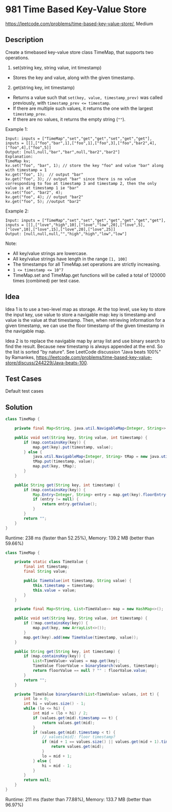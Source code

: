 # 981 Time Based Key-Value Store

<https://leetcode.com/problems/time-based-key-value-store/>, Medium

## Description

Create a timebased key-value store class TimeMap, that supports two operations.

1. set(string key, string value, int timestamp)

  - Stores the key and value, along with the given timestamp.

2. get(string key, int timestamp)

  - Returns a value such that `set(key, value, timestamp_prev)` was called
    previously, with `timestamp_prev <= timestamp`.
  - If there are multiple such values, it returns the one with the largest
    `timestamp_prev`.
  - If there are no values, it returns the empty string (`""`).

Example 1:

```
Input: inputs = ["TimeMap","set","get","get","set","get","get"], inputs = [[],["foo","bar",1],["foo",1],["foo",3],["foo","bar2",4],["foo",4],["foo",5]]
Output: [null,null,"bar","bar",null,"bar2","bar2"]
Explanation:
TimeMap kv;
kv.set("foo", "bar", 1); // store the key "foo" and value "bar" along with timestamp = 1
kv.get("foo", 1);  // output "bar"
kv.get("foo", 3); // output "bar" since there is no value corresponding to foo at timestamp 3 and timestamp 2, then the only value is at timestamp 1 ie "bar"
kv.set("foo", "bar2", 4);
kv.get("foo", 4); // output "bar2"
kv.get("foo", 5); //output "bar2"
```

Example 2:

```
Input: inputs = ["TimeMap","set","set","get","get","get","get","get"], inputs = [[],["love","high",10],["love","low",20],["love",5],["love",10],["love",15],["love",20],["love",25]]
Output: [null,null,null,"","high","high","low","low"]
```

Note:

- All key/value strings are lowercase.
- All key/value strings have length in the range `[1, 100]`
- The timestamps for all TimeMap.set operations are strictly increasing.
- `1 <= timestamp <= 10^7`
- TimeMap.set and TimeMap.get functions will be called a total of 120000 times
  (combined) per test case.

## Idea

Idea 1 is to use a two-level map as storage. At the top level, use key to store
the input key, use value to store a navigable map: key is timestamp and value is
the value at that timestamp. Then, when retrieving information for a given
timestamp, we can use the floor timestamp of the given timestamp in the
navigable map.

Idea 2 is to replace the navigable map by array list and use binary search to
find the result. Because new timestamp is always appended at the end. So the
list is sorted "by nature". See LeetCode discussion "Java beats 100%" by
Ramankes, <https://leetcode.com/problems/time-based-key-value-store/discuss/244229/Java-beats-100>.

## Test Cases

Default test cases

## Solution

```java
class TimeMap {

    private final Map<String, java.util.NavigableMap<Integer, String>> map = new HashMap<>();

    public void set(String key, String value, int timestamp) {
        if (map.containsKey(key)) {
            map.get(key).put(timestamp, value);
        } else {
            java.util.NavigableMap<Integer, String> tMap = new java.util.TreeMap<>();
            tMap.put(timestamp, value);
            map.put(key, tMap);
        }
    }

    public String get(String key, int timestamp) {
        if (map.containsKey(key)) {
            Map.Entry<Integer, String> entry = map.get(key).floorEntry(timestamp);
            if (entry != null) {
                return entry.getValue();
            }
        }
        return "";
    }
}

```

Runtime: 238 ms (faster than 52.25%), Memory: 139.2 MB (better than 59.66%)

```java
class TimeMap {

    private static class TimeValue {
        final int timestamp;
        final String value;

        public TimeValue(int timestamp, String value) {
            this.timestamp = timestamp;
            this.value = value;
        }
    }

    private final Map<String, List<TimeValue>> map = new HashMap<>();

    public void set(String key, String value, int timestamp) {
        if (!map.containsKey(key)) {
            map.put(key, new ArrayList<>());
        }
        map.get(key).add(new TimeValue(timestamp, value));
    }

    public String get(String key, int timestamp) {
        if (map.containsKey(key)) {
            List<TimeValue> values = map.get(key);
            TimeValue floorValue = binarySearch(values, timestamp);
            return floorValue == null ? "" : floorValue.value;
        }
        return "";
    }

    private TimeValue binarySearch(List<TimeValue> values, int t) {
        int lo = 0;
        int hi = values.size() - 1;
        while (lo <= hi) {
            int mid = (lo + hi) / 2;
            if (values.get(mid).timestamp == t) {
                return values.get(mid);
            }
            if (values.get(mid).timestamp < t) {
                // values[mid]: floor timestamp?
                if (mid + 1 == values.size() || values.get(mid + 1).timestamp > t) {
                    return values.get(mid);
                }
                lo = mid + 1;
            } else {
                hi = mid - 1;
            }
        }
        return null;
    }
}
```

Runtime: 211 ms (faster than 77.88%), Memory: 133.7 MB (better than 96.97%)
